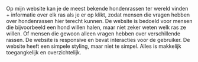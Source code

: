 Op mijn website kan je de meest bekende hondenrassen ter wereld vinden + informatie over elk ras als je er op klikt, zodat mensen die vragen hebben over hondenrassen hier terecht kunnen.
De website is bedoeld voor mensen die bijvoorbeeld een hond willen halen, maar niet zeker weten welk ras ze willen. Of mensen die gewoon alleen vragen hebben over verschillende rassen.
De website is responsive en bevat interacties voor de gebruiker.
De website heeft een simpele styling, maar niet te simpel. Alles is makkelijk toegangkelijk en overzichtelijk.
